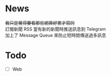 # News
~~我只是覺得要看那些網頁好累才寫的~~  
訂閱新聞 RSS 當有新的新聞時推送訊息到 Telegram  
加上了 Message Queue 來防止短時間傳送過多訊息

# Todo
- [ ] Web
